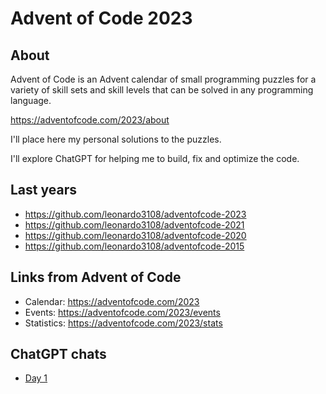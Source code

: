 # Advent of Code 2023

## About

Advent of Code is an Advent calendar of small programming puzzles for a variety of skill sets and skill levels that can be solved in any programming language.

<https://adventofcode.com/2023/about>

I'll place here my personal solutions to the puzzles.

I'll explore ChatGPT for helping me to build, fix and optimize the code.

## Last years

* https://github.com/leonardo3108/adventofcode-2023
* https://github.com/leonardo3108/adventofcode-2021
* https://github.com/leonardo3108/adventofcode-2020
* https://github.com/leonardo3108/adventofcode-2015

## Links from Advent of Code

* Calendar: https://adventofcode.com/2023
* Events: https://adventofcode.com/2023/events
* Statistics: https://adventofcode.com/2023/stats

## ChatGPT chats
* [Day 1](https://chat.openai.com/share/eb81fa7b-cb7d-4163-8063-d0da970af324)
